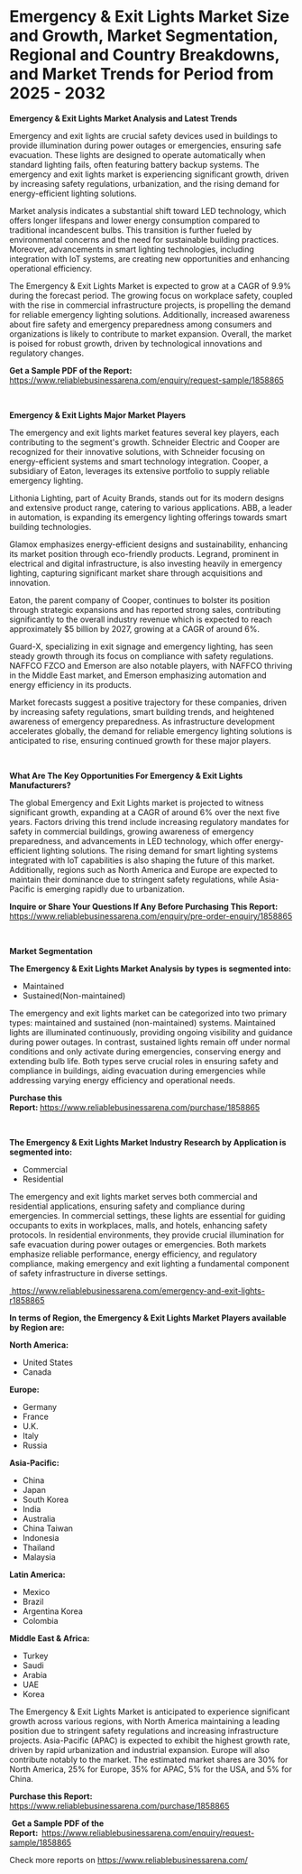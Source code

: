 <p><h1>Emergency & Exit Lights Market Size and Growth, Market Segmentation, Regional and Country Breakdowns, and Market Trends for Period from 2025 -  2032</h1></p><p><strong>Emergency & Exit Lights Market Analysis and Latest Trends</strong></p>
<p><p>Emergency and exit lights are crucial safety devices used in buildings to provide illumination during power outages or emergencies, ensuring safe evacuation. These lights are designed to operate automatically when standard lighting fails, often featuring battery backup systems. The emergency and exit lights market is experiencing significant growth, driven by increasing safety regulations, urbanization, and the rising demand for energy-efficient lighting solutions.</p><p>Market analysis indicates a substantial shift toward LED technology, which offers longer lifespans and lower energy consumption compared to traditional incandescent bulbs. This transition is further fueled by environmental concerns and the need for sustainable building practices. Moreover, advancements in smart lighting technologies, including integration with IoT systems, are creating new opportunities and enhancing operational efficiency.</p><p>The Emergency & Exit Lights Market is expected to grow at a CAGR of 9.9% during the forecast period. The growing focus on workplace safety, coupled with the rise in commercial infrastructure projects, is propelling the demand for reliable emergency lighting solutions. Additionally, increased awareness about fire safety and emergency preparedness among consumers and organizations is likely to contribute to market expansion. Overall, the market is poised for robust growth, driven by technological innovations and regulatory changes.</p></p>
<p><strong>Get a Sample PDF of the Report:&nbsp;</strong> <a href="https://www.reliablebusinessarena.com/enquiry/request-sample/1858865?utm_campaign=1948&utm_medium=2&utm_source=Github&utm_content=ia&utm_term=19022025&utm_id=emergency-exit-lights">https://www.reliablebusinessarena.com/enquiry/request-sample/1858865</a></p>
<p>&nbsp;</p>
<p><strong>Emergency & Exit Lights Major Market Players</strong></p>
<p><p>The emergency and exit lights market features several key players, each contributing to the segment's growth. Schneider Electric and Cooper are recognized for their innovative solutions, with Schneider focusing on energy-efficient systems and smart technology integration. Cooper, a subsidiary of Eaton, leverages its extensive portfolio to supply reliable emergency lighting.</p><p>Lithonia Lighting, part of Acuity Brands, stands out for its modern designs and extensive product range, catering to various applications. ABB, a leader in automation, is expanding its emergency lighting offerings towards smart building technologies.</p><p>Glamox emphasizes energy-efficient designs and sustainability, enhancing its market position through eco-friendly products. Legrand, prominent in electrical and digital infrastructure, is also investing heavily in emergency lighting, capturing significant market share through acquisitions and innovation.</p><p>Eaton, the parent company of Cooper, continues to bolster its position through strategic expansions and has reported strong sales, contributing significantly to the overall industry revenue which is expected to reach approximately $5 billion by 2027, growing at a CAGR of around 6%.</p><p>Guard-X, specializing in exit signage and emergency lighting, has seen steady growth through its focus on compliance with safety regulations. NAFFCO FZCO and Emerson are also notable players, with NAFFCO thriving in the Middle East market, and Emerson emphasizing automation and energy efficiency in its products.</p><p>Market forecasts suggest a positive trajectory for these companies, driven by increasing safety regulations, smart building trends, and heightened awareness of emergency preparedness. As infrastructure development accelerates globally, the demand for reliable emergency lighting solutions is anticipated to rise, ensuring continued growth for these major players.</p></p>
<p>&nbsp;</p>
<p><strong>What Are The Key Opportunities For Emergency & Exit Lights Manufacturers?</strong></p>
<p><p>The global Emergency and Exit Lights market is projected to witness significant growth, expanding at a CAGR of around 6% over the next five years. Factors driving this trend include increasing regulatory mandates for safety in commercial buildings, growing awareness of emergency preparedness, and advancements in LED technology, which offer energy-efficient lighting solutions. The rising demand for smart lighting systems integrated with IoT capabilities is also shaping the future of this market. Additionally, regions such as North America and Europe are expected to maintain their dominance due to stringent safety regulations, while Asia-Pacific is emerging rapidly due to urbanization.</p></p>
<p><strong>Inquire or Share Your Questions If Any Before Purchasing This Report:</strong> <a href="https://www.reliablebusinessarena.com/enquiry/pre-order-enquiry/1858865?utm_campaign=1948&utm_medium=2&utm_source=Github&utm_content=ia&utm_term=19022025&utm_id=emergency-exit-lights">https://www.reliablebusinessarena.com/enquiry/pre-order-enquiry/1858865</a></p>
<p>&nbsp;</p>
<p><strong>Market Segmentation</strong></p>
<p><strong>The Emergency & Exit Lights Market Analysis by types is segmented into:</strong></p>
<p><ul><li>Maintained</li><li>Sustained(Non-maintained)</li></ul></p>
<p><p>The emergency and exit lights market can be categorized into two primary types: maintained and sustained (non-maintained) systems. Maintained lights are illuminated continuously, providing ongoing visibility and guidance during power outages. In contrast, sustained lights remain off under normal conditions and only activate during emergencies, conserving energy and extending bulb life. Both types serve crucial roles in ensuring safety and compliance in buildings, aiding evacuation during emergencies while addressing varying energy efficiency and operational needs.</p></p>
<p><strong>Purchase this Report:&nbsp;</strong><a href="https://www.reliablebusinessarena.com/purchase/1858865?utm_campaign=1948&utm_medium=2&utm_source=Github&utm_content=ia&utm_term=19022025&utm_id=emergency-exit-lights">https://www.reliablebusinessarena.com/purchase/1858865</a></p>
<p>&nbsp;</p>
<p><strong>The Emergency & Exit Lights Market Industry Research by Application is segmented into:</strong></p>
<p><ul><li>Commercial</li><li>Residential</li></ul></p>
<p><p>The emergency and exit lights market serves both commercial and residential applications, ensuring safety and compliance during emergencies. In commercial settings, these lights are essential for guiding occupants to exits in workplaces, malls, and hotels, enhancing safety protocols. In residential environments, they provide crucial illumination for safe evacuation during power outages or emergencies. Both markets emphasize reliable performance, energy efficiency, and regulatory compliance, making emergency and exit lighting a fundamental component of safety infrastructure in diverse settings.</p></p>
<p><a href="https://www.reliablebusinessarena.com/emergency-and-exit-lights-r1858865?utm_campaign=1948&utm_medium=2&utm_source=Github&utm_content=ia&utm_term=19022025&utm_id=emergency-exit-lights">&nbsp;https://www.reliablebusinessarena.com/emergency-and-exit-lights-r1858865</a></p>
<p><strong>In terms of Region, the Emergency & Exit Lights Market Players available by Region are:</strong></p>
<p>
    <p> <strong> North America: </strong>
        <ul>
            <li>United States</li>
            <li>Canada</li>
        </ul>
        </p> 
    <p> <strong> Europe: </strong>
        <ul>
            <li>Germany</li>
            <li>France</li>
            <li>U.K.</li>
            <li>Italy</li>
            <li>Russia</li>
        </ul>
        </p> 
    <p> <strong> Asia-Pacific: </strong>
        <ul>
            <li>China</li>
            <li>Japan</li>
            <li>South Korea</li>
            <li>India</li>
            <li>Australia</li>
            <li>China Taiwan</li>
            <li>Indonesia</li>
            <li>Thailand</li>
            <li>Malaysia</li>
        </ul>
        </p> 
    <p> <strong> Latin America: </strong>
        <ul>
            <li>Mexico</li>
            <li>Brazil</li>
            <li>Argentina Korea</li>
            <li>Colombia</li>
        </ul>
        </p> 
    <p> <strong> Middle East & Africa: </strong>
        <ul>
            <li>Turkey</li>
            <li>Saudi</li>
            <li>Arabia</li>
            <li>UAE</li>
            <li>Korea</li>
        </ul>
    </p>
    </p>
<p><p>The Emergency & Exit Lights Market is anticipated to experience significant growth across various regions, with North America maintaining a leading position due to stringent safety regulations and increasing infrastructure projects. Asia-Pacific (APAC) is expected to exhibit the highest growth rate, driven by rapid urbanization and industrial expansion. Europe will also contribute notably to the market. The estimated market shares are 30% for North America, 25% for Europe, 35% for APAC, 5% for the USA, and 5% for China.</p></p>
<p><strong>Purchase this Report: </strong><a href="https://www.reliablebusinessarena.com/purchase/1858865?utm_campaign=1948&utm_medium=2&utm_source=Github&utm_content=ia&utm_term=19022025&utm_id=emergency-exit-lights">https://www.reliablebusinessarena.com/purchase/1858865</a></p>
<p>&nbsp;<strong>Get a Sample PDF of the Report:&nbsp;&nbsp;</strong><a href="https://www.reliablebusinessarena.com/enquiry/request-sample/1858865?utm_campaign=1948&utm_medium=2&utm_source=Github&utm_content=ia&utm_term=19022025&utm_id=emergency-exit-lights">https://www.reliablebusinessarena.com/enquiry/request-sample/1858865</a></p>
<p><strong></strong></p>
<p>Check more reports on <a href="https://www.reliablebusinessarena.com/?utm_campaign=1948&utm_medium=2&utm_source=Github&utm_content=ia&utm_term=19022025&utm_id=emergency-exit-lights">https://www.reliablebusinessarena.com/</a></p>